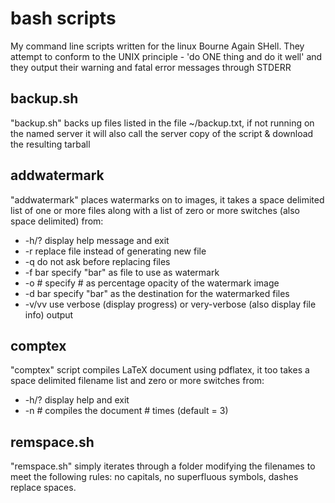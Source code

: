 bash scripts
============

My command line scripts written for the linux Bourne Again SHell.
They attempt to conform to the UNIX principle - 'do ONE thing and do it well' and they output their warning and fatal error messages through STDERR

backup.sh
---------
"backup.sh" backs up files listed in the file ~/backup.txt, if not running on the named server it will also call the server copy of the script & download the resulting tarball

addwatermark
------------
"addwatermark" places watermarks on to images, it takes a space delimited list of one or more files along with a list of zero or more switches (also space delimited) from:
* -h/?	display help message and exit
* -r	replace file instead of generating new file
* -q	do not ask before replacing files
* -f bar	specify "bar" as file to use as watermark
* -o #	specify # as percentage opacity of the watermark image
* -d bar	specify "bar" as the destination for the watermarked files
* -v/vv	use verbose (display progress) or very-verbose (also display file info) output

comptex
-------
"comptex" script compiles LaTeX document using pdflatex, it too takes a space delimited filename list and zero or more switches from:
* -h/?	display help and exit
* -n #	compiles the document # times (default = 3)

remspace.sh
-----------
"remspace.sh" simply iterates through a folder modifying the filenames to meet the following rules:
no capitals, no superfluous symbols, dashes replace spaces.

